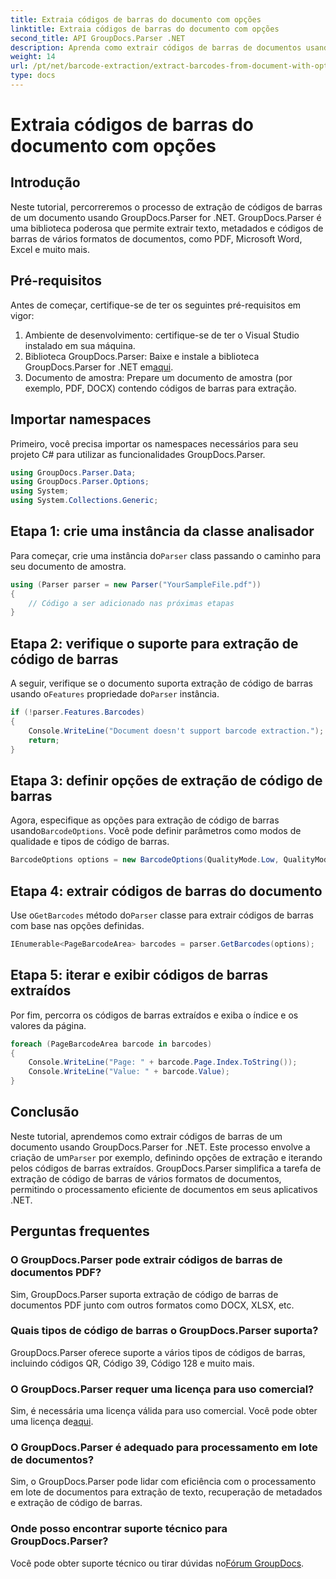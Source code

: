 ```yaml
---
title: Extraia códigos de barras do documento com opções
linktitle: Extraia códigos de barras do documento com opções
second_title: API GroupDocs.Parser .NET
description: Aprenda como extrair códigos de barras de documentos usando GroupDocs.Parser for .NET. Tutorial abrangente com exemplos de código e perguntas frequentes.
weight: 14
url: /pt/net/barcode-extraction/extract-barcodes-from-document-with-options/
type: docs
---
```

# Extraia códigos de barras do documento com opções

## Introdução
Neste tutorial, percorreremos o processo de extração de códigos de barras de um documento usando GroupDocs.Parser for .NET. GroupDocs.Parser é uma biblioteca poderosa que permite extrair texto, metadados e códigos de barras de vários formatos de documentos, como PDF, Microsoft Word, Excel e muito mais.
## Pré-requisitos
Antes de começar, certifique-se de ter os seguintes pré-requisitos em vigor:
1. Ambiente de desenvolvimento: certifique-se de ter o Visual Studio instalado em sua máquina.
2.  Biblioteca GroupDocs.Parser: Baixe e instale a biblioteca GroupDocs.Parser for .NET em[aqui](https://releases.groupdocs.com/parser/net/).
3. Documento de amostra: Prepare um documento de amostra (por exemplo, PDF, DOCX) contendo códigos de barras para extração.

## Importar namespaces
Primeiro, você precisa importar os namespaces necessários para seu projeto C# para utilizar as funcionalidades GroupDocs.Parser.
```csharp
using GroupDocs.Parser.Data;
using GroupDocs.Parser.Options;
using System;
using System.Collections.Generic;
```
## Etapa 1: crie uma instância da classe analisador
 Para começar, crie uma instância do`Parser` class passando o caminho para seu documento de amostra.
```csharp
using (Parser parser = new Parser("YourSampleFile.pdf"))
{
    // Código a ser adicionado nas próximas etapas
}
```
## Etapa 2: verifique o suporte para extração de código de barras
 A seguir, verifique se o documento suporta extração de código de barras usando o`Features` propriedade do`Parser` instância.
```csharp
if (!parser.Features.Barcodes)
{
    Console.WriteLine("Document doesn't support barcode extraction.");
    return;
}
```
## Etapa 3: definir opções de extração de código de barras
 Agora, especifique as opções para extração de código de barras usando`BarcodeOptions`. Você pode definir parâmetros como modos de qualidade e tipos de código de barras.
```csharp
BarcodeOptions options = new BarcodeOptions(QualityMode.Low, QualityMode.Low, "QR");
```
## Etapa 4: extrair códigos de barras do documento
 Use o`GetBarcodes` método do`Parser` classe para extrair códigos de barras com base nas opções definidas.
```csharp
IEnumerable<PageBarcodeArea> barcodes = parser.GetBarcodes(options);
```
## Etapa 5: iterar e exibir códigos de barras extraídos
Por fim, percorra os códigos de barras extraídos e exiba o índice e os valores da página.
```csharp
foreach (PageBarcodeArea barcode in barcodes)
{
    Console.WriteLine("Page: " + barcode.Page.Index.ToString());
    Console.WriteLine("Value: " + barcode.Value);
}
```

## Conclusão
 Neste tutorial, aprendemos como extrair códigos de barras de um documento usando GroupDocs.Parser for .NET. Este processo envolve a criação de um`Parser` por exemplo, definindo opções de extração e iterando pelos códigos de barras extraídos. GroupDocs.Parser simplifica a tarefa de extração de código de barras de vários formatos de documentos, permitindo o processamento eficiente de documentos em seus aplicativos .NET.

## Perguntas frequentes
### O GroupDocs.Parser pode extrair códigos de barras de documentos PDF?
Sim, GroupDocs.Parser suporta extração de código de barras de documentos PDF junto com outros formatos como DOCX, XLSX, etc.
### Quais tipos de código de barras o GroupDocs.Parser suporta?
GroupDocs.Parser oferece suporte a vários tipos de códigos de barras, incluindo códigos QR, Código 39, Código 128 e muito mais.
### O GroupDocs.Parser requer uma licença para uso comercial?
 Sim, é necessária uma licença válida para uso comercial. Você pode obter uma licença de[aqui](https://purchase.groupdocs.com/buy).
### O GroupDocs.Parser é adequado para processamento em lote de documentos?
Sim, o GroupDocs.Parser pode lidar com eficiência com o processamento em lote de documentos para extração de texto, recuperação de metadados e extração de código de barras.
### Onde posso encontrar suporte técnico para GroupDocs.Parser?
 Você pode obter suporte técnico ou tirar dúvidas no[Fórum GroupDocs](https://forum.groupdocs.com/c/parser/17).